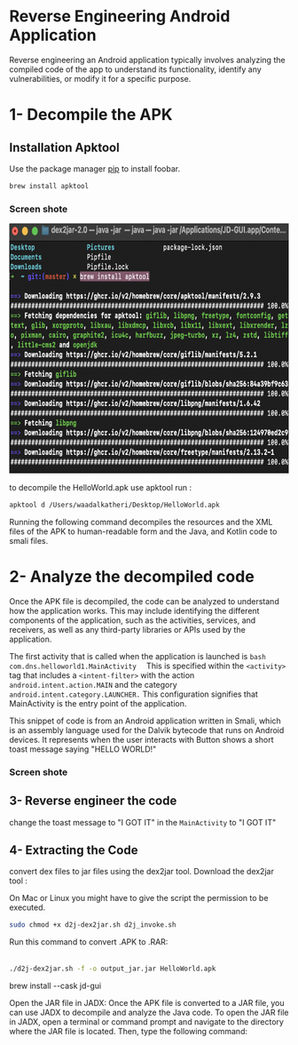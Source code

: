 # Reverse Engineering Android Application

Reverse engineering an Android application typically involves analyzing the compiled code of the app to understand its functionality, identify any vulnerabilities, or modify it for a specific purpose.
# 1- Decompile the APK

## Installation Apktool

Use the package manager [pip](https://pip.pypa.io/en/stable/) to install foobar.

```bash
brew install apktool
```
### Screen shote 
 <img src="asset/install_apktool.png" height=450 width=550/> 


to decompile the HelloWorld.apk use apktool run :

```bash
apktool d /Users/waadalkatheri/Desktop/HelloWorld.apk
```
Running the following command decompiles the resources and the XML files of the APK to human-readable form and the Java, and Kotlin code to smali files.

# 2- Analyze the decompiled code

Once the APK file is decompiled, the code can be analyzed to understand how the application works. This may include identifying the different components of the application, such as the activities, services, and receivers, as well as any third-party libraries or APIs used by the application.

The first activity that is called when the application is launched is
```bash com.dns.helloworld1.MainActivity  ``` This is specified within the  ` <activity> `  tag that includes a `<intent-filter>` with the action `android.intent.action.MAIN` and the category `android.intent.category.LAUNCHER.` This configuration signifies that MainActivity is the entry point of the application.


This snippet of code is from an Android application written in Smali, which is an assembly language used for the Dalvik bytecode that runs on Android devices. It represents  when the user interacts with Button shows a short toast message saying "HELLO WORLD!"
### Screen shote 
 
## 3- Reverse engineer the code


change the toast message to "I GOT IT" in the `MainActivity` to "I GOT IT"


## 4- Extracting the Code 
 convert dex files to jar files using the dex2jar tool. Download the dex2jar tool :
 
 On Mac or Linux you might have to give the script the permission to be executed.
 ```bash
sudo chmod +x d2j-dex2jar.sh d2j_invoke.sh
```

Run this command to convert .APK to .RAR:
 ```bash
 
./d2j-dex2jar.sh -f -o output_jar.jar HelloWorld.apk
```

brew install --cask jd-gui

Open the JAR file in JADX: Once the APK file is converted to a JAR file, you can use JADX to decompile and analyze the Java code. To open the JAR file in JADX, open a terminal or command prompt and navigate to the directory where the JAR file is located. Then, type the following command:
